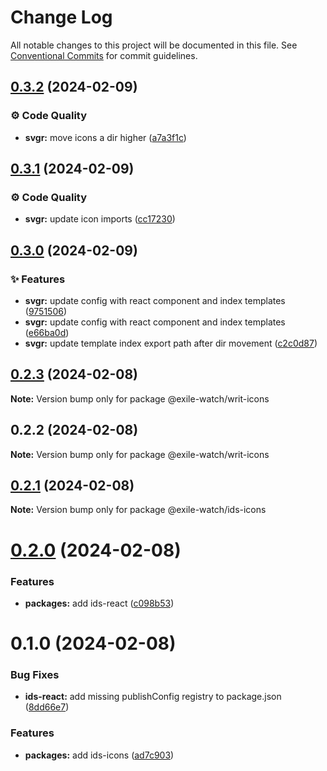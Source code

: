 # Change Log

All notable changes to this project will be documented in this file.
See [Conventional Commits](https://conventionalcommits.org) for commit guidelines.

## [0.3.2](https://github.com/exile-watch/writ/compare/@exile-watch/writ-icons@0.3.1...@exile-watch/writ-icons@0.3.2) (2024-02-09)


### ⚙️ Code Quality

* **svgr:** move icons a dir higher ([a7a3f1c](https://github.com/exile-watch/writ/commit/a7a3f1c1de746826668a1555e6601ec79c94f6e1))



## [0.3.1](https://github.com/exile-watch/writ/compare/@exile-watch/writ-icons@0.3.0...@exile-watch/writ-icons@0.3.1) (2024-02-09)


### ⚙️ Code Quality

* **svgr:** update icon imports ([cc17230](https://github.com/exile-watch/writ/commit/cc172304c3dc7465a2125d645fd7368a1f171fc8))



## [0.3.0](https://github.com/exile-watch/writ/compare/@exile-watch/writ-icons@0.2.3...@exile-watch/writ-icons@0.3.0) (2024-02-09)


### ✨ Features

* **svgr:** update config with react component and index templates ([9751506](https://github.com/exile-watch/writ/commit/97515062101131e1594495fc938881d242b8a064))
* **svgr:** update config with react component and index templates ([e66ba0d](https://github.com/exile-watch/writ/commit/e66ba0d736327e0ec314f5fc5c86997299867d09))
* **svgr:** update template index export path after dir movement ([c2c0d87](https://github.com/exile-watch/writ/commit/c2c0d8721f17dc663e54fdbce83b758afb4c8497))



## [0.2.3](https://github.com/exile-watch/writ/compare/@exile-watch/writ-icons@0.2.2...@exile-watch/writ-icons@0.2.3) (2024-02-08)

**Note:** Version bump only for package @exile-watch/writ-icons





## 0.2.2 (2024-02-08)

**Note:** Version bump only for package @exile-watch/writ-icons





## [0.2.1](https://github.com/exile-watch/writ/compare/@exile-watch/ids-icons@0.2.0...@exile-watch/ids-icons@0.2.1) (2024-02-08)

**Note:** Version bump only for package @exile-watch/ids-icons





# [0.2.0](https://github.com/exile-watch/writ/compare/@exile-watch/ids-icons@0.1.0...@exile-watch/ids-icons@0.2.0) (2024-02-08)


### Features

* **packages:** add ids-react ([c098b53](https://github.com/exile-watch/writ/commit/c098b53f85121e27b21571fa72cc86f685a32fb7))





# 0.1.0 (2024-02-08)


### Bug Fixes

* **ids-react:** add missing publishConfig registry to package.json ([8dd66e7](https://github.com/exile-watch/writ/commit/8dd66e795b705fd89b39cbe7d39c5a3ce631050d))


### Features

* **packages:** add ids-icons ([ad7c903](https://github.com/exile-watch/writ/commit/ad7c9034e6e4cb47b873f77c2668ce700a73c5f0))

